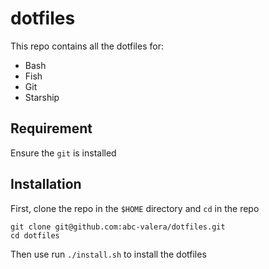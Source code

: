 # dotfiles

This repo contains all the dotfiles for:

 - Bash
 - Fish
 - Git
 - Starship

## Requirement

Ensure the `git` is installed

## Installation

First, clone the repo in the `$HOME` directory and `cd` in the repo

```
git clone git@github.com:abc-valera/dotfiles.git
cd dotfiles
```

Then use run `./install.sh` to install the dotfiles
